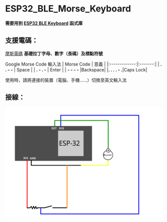# ESP32_BLE_Morse_Keyboard

**需要用到 [ESP32 BLE Keyboard](https://github.com/T-vK/ESP32-BLE-Keyboard) 函式庫**

## 支援電碼：

[摩斯電碼](https://zh.wikipedia.org/wiki/%E6%91%A9%E5%B0%94%E6%96%AF%E7%94%B5%E7%A0%81) **基礎拉丁字母、數字（長碼）及標點符號**

Google Morse Code 輸入法
|   Morse Code  |   意義  |
|:-------------:|:-------:|
|  **. . - -**  |  Space  |
|  **. - . -**  |  Enter  |
|  **- - - -**  |Backspace|
|**. . . . - .**|Caps Lock|

使用時，請將連接的裝置（電腦、手機……）切換至英文輸入法

## 接線：

![電路](https://github.com/ByronJY/ESP32_BLE_Morse_Keyboard/blob/main/%E9%9B%BB%E8%B7%AF.svg)

